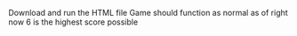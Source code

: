 Download and run the HTML file
Game should function as normal
as of right now 6 is the highest score possible
